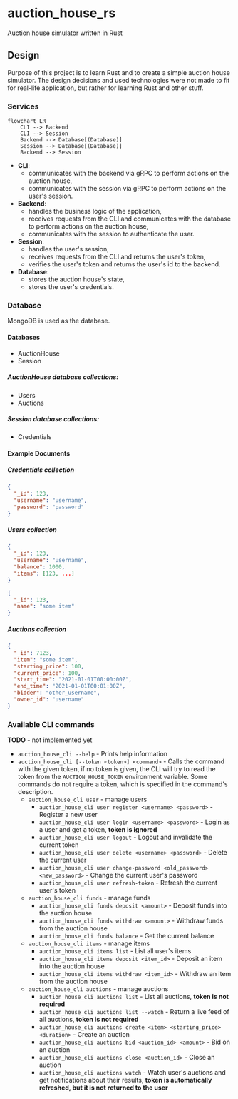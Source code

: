 # auction_house_rs
Auction house simulator written in Rust

## Design

Purpose of this project is to learn Rust and to create a simple auction house simulator.
The design decisions and used technologies were not made to fit for real-life  application,
but rather for learning Rust and other stuff.

### Services

```mermaid
flowchart LR
    CLI --> Backend
    CLI --> Session
    Backend --> Database[(Database)]
    Session --> Database[(Database)]
    Backend --> Session
```

- **CLI**: 
  - communicates with the backend via gRPC to perform actions on the auction house,
  - communicates with the session via gRPC to perform actions on the user's session.
- **Backend**:
  - handles the business logic of the application,
  - receives requests from the CLI and communicates with the database to perform actions on the auction house,
  - communicates with the session to authenticate the user.
- **Session**:
  - handles the user's session,
  - receives requests from the CLI and returns the user's token,
  - verifies the user's token and returns the user's id to the backend.
- **Database**:
  - stores the auction house's state,
  - stores the user's credentials.

### Database

MongoDB is used as the database.

#### Databases
  - AuctionHouse
  - Session

##### AuctionHouse database collections:
  - Users
  - Auctions

##### Session database collections:
  - Credentials

#### Example Documents

##### Credentials collection

```json
{
  "_id": 123,
  "username": "username",
  "password": "password"
}
```

##### Users collection

```json
{
  "_id": 123,
  "username": "username",
  "balance": 1000,
  "items": [123, ...]
}
```

```json
{
  "_id": 123,
  "name": "some item"
}
```

##### Auctions collection

```json
{
  "_id": 7123,
  "item": "some item",
  "starting_price": 100,
  "current_price": 100,
  "start_time": "2021-01-01T00:00:00Z",
  "end_time": "2021-01-01T00:01:00Z",
  "bidder": "other_username",
  "owner_id": "username"
}
```

### Available CLI commands

**TODO** - not implemented yet

- `auction_house_cli --help` - Prints help information
- `auction_house_cli [--token <token>] <command>` - Calls the command with the given token,
if no token is given, the CLI will try to read the token from the `AUCTION_HOUSE_TOKEN` environment variable.
Some commands do not require a token, which is specified in the command's description.
  - `auction_house_cli user` - manage users
    - `auction_house_cli user register <username> <password>` - Register a new user
    - `auction_house_cli user login <username> <password>` - Login as a user and get a token, **token is ignored**
    - `auction_house_cli user logout` - Logout and invalidate the current token
    - `auction_house_cli user delete <username> <password>` - Delete the current user
    - `auction_house_cli user change-password <old_password> <new_password>` - Change the current user's password
    - `auction_house_cli user refresh-token` - Refresh the current user's token
  - `auction_house_cli funds` - manage funds
    - `auction_house_cli funds deposit <amount>` - Deposit funds into the auction house
    - `auction_house_cli funds withdraw <amount>` - Withdraw funds from the auction house
    - `auction_house_cli funds balance` - Get the current balance
  - `auction_house_cli items` - manage items
    - `auction_house_cli items list` - List all user's items
    - `auction_house_cli items deposit <item_id>` - Deposit an item into the auction house
    - `auction_house_cli items withdraw <item_id>` - Withdraw an item from the auction house
  - `auction_house_cli auctions` - manage auctions
    - `auction_house_cli auctions list` - List all auctions, **token is not required**
    - `auction_house_cli auctions list --watch` - Return a live feed of all auctions, **token is not required**  
    - `auction_house_cli auctions create <item> <starting_price> <duration>` - Create an auction
    - `auction_house_cli auctions bid <auction_id> <amount>` - Bid on an auction
    - `auction_house_cli auctions close <auction_id>` - Close an auction
    - `auction_house_cli auctions watch` - Watch user's auctions and get notifications about their results, **token is automatically refreshed, but it is not returned to the user**